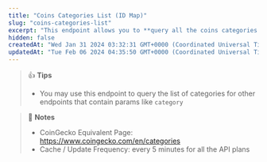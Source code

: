 ```yaml
---
title: "Coins Categories List (ID Map)"
slug: "coins-categories-list"
excerpt: "This endpoint allows you to **query all the coins categories on CoinGecko**."
hidden: false
createdAt: "Wed Jan 31 2024 03:32:31 GMT+0000 (Coordinated Universal Time)"
updatedAt: "Tue Feb 06 2024 04:35:50 GMT+0000 (Coordinated Universal Time)"
---
```

> 👍 **Tips**
> 
> - You may use this endpoint to query the list of categories for other endpoints that contain params like `category`

> 📘 **Notes**
> 
> - CoinGecko Equivalent Page: <https://www.coingecko.com/en/categories>
> - Cache / Update Frequency:  every 5 minutes for all the API plans
